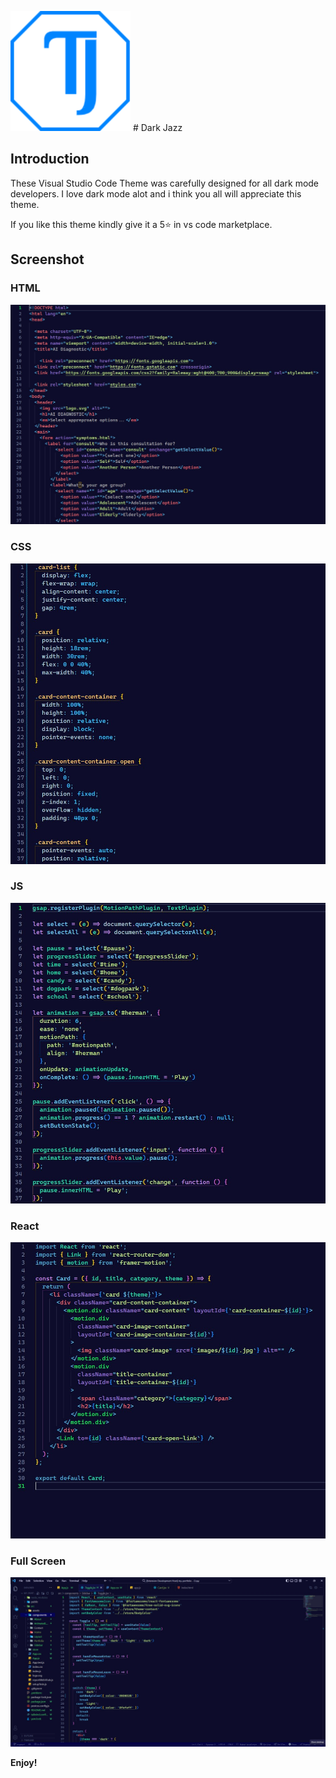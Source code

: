 <img src='./screenshots/logo.png' alt="Logo" /> # Dark Jazz

## Introduction

These Visual Studio Code Theme was carefully designed for all dark mode developers. I love dark mode alot and i think you all will appreciate this theme.

If you like this theme kindly give it a 5⭐ in vs code marketplace.

## Screenshot

### HTML

<img src='./screenshots/darkjazz_html.jpg' alt="Dark Jazz HTML" />

### CSS

<img src='./screenshots/darkjazz_css.jpg' alt="Dark Jazz CSS" />

### JS

<img src='./screenshots/darkjazz_js.jpg' alt="Dark Jazz JavaScritp" />

### React

<img src='/screenshots/darkjazz_react.jpg' alt="Dark Jazz React" />

### Full Screen

<img src='/screenshots/darkjazz_fullscreen.jpg' alt="Dark Jazz Full Screen" />

**Enjoy!**
